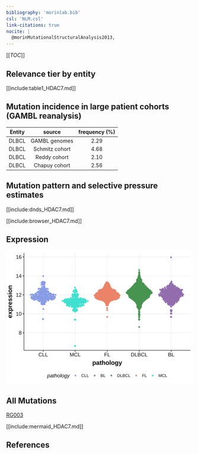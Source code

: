 ```yaml
---
bibliography: 'morinlab.bib'
csl: 'NLM.csl'
link-citations: true
nocite: |
  @morinMutationalStructuralAnalysis2013, 
---
```

[[_TOC_]]


## Relevance tier by entity

[[include:table1_HDAC7.md]]

## Mutation incidence in large patient cohorts (GAMBL reanalysis)

|Entity|source        |frequency (%)|
|:------:|:--------------:|:-------------:|
|DLBCL |GAMBL genomes |2.29         |
|DLBCL |Schmitz cohort|4.68         |
|DLBCL |Reddy cohort  |2.10         |
|DLBCL |Chapuy cohort |2.56         |

## Mutation pattern and selective pressure estimates

[[include:dnds_HDAC7.md]]




[[include:browser_HDAC7.md]]

## Expression
![](images/gene_expression/HDAC7_by_pathology.svg)
<!-- ORIGIN: morinMutationalStructuralAnalysis2013 -->
<!-- DLBCL: morinMutationalStructuralAnalysis2013 -->

## All Mutations

[RG003](https://www.bcgsc.ca/downloads/morinlab/GAMBL/Morin_2013/RG003.html)

[[include:mermaid_HDAC7.md]]

## References

